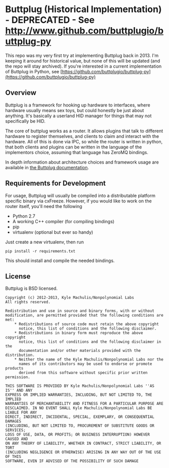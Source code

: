 # Buttplug (Historical Implementation) - DEPRECATED - See http://www.github.com/buttplugio/buttplug-py

This repo was my very first try at implementing Buttplug back in 2013.
I'm keeping it around for historical value, but none of this will be
updated (and the repo will stay archived). If you're interested in a
current implementation of Buttplug in Python, see
[https://github.com/buttplugio/buttplug-py](https://github.com/buttplugio/buttplug-py)

## Overview ##

Buttplug is a framework for hooking up hardware to interfaces, where
hardware usually means sex toys, but could honestly be just about
anything. It's basically a userland HID manager for things that may
not specifically be HID.

The core of buttplug works as a router. It allows plugins that talk to
different hardware to register themselves, and clients to claim and
interact with the hardware. All of this is done via IPC, so while the
router is written in python, that both clients and plugins can be
written in the language of the implementors choice, assuming that
language has ZeroMQ bindings.

In depth information about architecture choices and framework usage
are available in
[the Buttplug documentation](http://github.com/feverything/buttplug/docs/design.org).

## Requirements for Development ##

For usage, Buttplug will usually be compiled into a distributable
platform specific binary via cxFreeze. However, if you would like to
work on the router itself, you'll need the following

- Python 2.7
- A working C++ compiler (for compiling bindings)
- pip
- virtualenv (optional but ever so handy)

Just create a new virtualenv, then run

    pip install -r requirements.txt

This should install and compile the needed bindings.

## License ##

Buttplug is BSD licensed.

    Copyright (c) 2012-2013, Kyle Machulis/Nonpolynomial Labs
    All rights reserved.

    Redistribution and use in source and binary forms, with or without
    modification, are permitted provided that the following conditions are met:
        * Redistributions of source code must retain the above copyright
          notice, this list of conditions and the following disclaimer.
        * Redistributions in binary form must reproduce the above copyright
          notice, this list of conditions and the following disclaimer in the
          documentation and/or other materials provided with the distribution.
        * Neither the name of the Kyle Machulis/Nonpolynomial Labs nor the
          names of its contributors may be used to endorse or promote products
          derived from this software without specific prior written permission.

    THIS SOFTWARE IS PROVIDED BY Kyle Machulis/Nonpolynomial Labs ''AS IS'' AND ANY
    EXPRESS OR IMPLIED WARRANTIES, INCLUDING, BUT NOT LIMITED TO, THE IMPLIED
    WARRANTIES OF MERCHANTABILITY AND FITNESS FOR A PARTICULAR PURPOSE ARE
    DISCLAIMED. IN NO EVENT SHALL Kyle Machulis/Nonpolynomial Labs BE LIABLE FOR ANY
    DIRECT, INDIRECT, INCIDENTAL, SPECIAL, EXEMPLARY, OR CONSEQUENTIAL DAMAGES
    (INCLUDING, BUT NOT LIMITED TO, PROCUREMENT OF SUBSTITUTE GOODS OR SERVICES;
    LOSS OF USE, DATA, OR PROFITS; OR BUSINESS INTERRUPTION) HOWEVER CAUSED AND
    ON ANY THEORY OF LIABILITY, WHETHER IN CONTRACT, STRICT LIABILITY, OR TORT
    (INCLUDING NEGLIGENCE OR OTHERWISE) ARISING IN ANY WAY OUT OF THE USE OF THIS
    SOFTWARE, EVEN IF ADVISED OF THE POSSIBILITY OF SUCH DAMAGE
